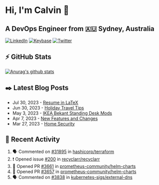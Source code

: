 # Hi, I'm Calvin 🍭
## A DevOps Engineer from 🇦🇺 Sydney, Australia</h3>

[![LinkedIn](https://img.shields.io/badge/-c–bui-0077B5?style=flat-square&labelColor=0077B5&logo=LinkedIn&logoColor=white)](https://www.linkedin.com/in/c-bui/)
[![Keybase](https://img.shields.io/badge/-calvinbui-ff6f21?style=flat-square&labelColor=ff6f21&logo=Keybase&logoColor=white)](https://keybase.io/calvinbui)
[![Twitter](https://img.shields.io/badge/-ASAPCalvin-1DA1F2?style=flat-square&labelColor=1DA1F2&logo=Twitter&logoColor=white)](https://twitter.com/ASAPCalvin)

<!-- https://github.com/rishavanand/github-profilinator -->
## ⚡ GitHub Stats
[![Anurag's github stats](https://github-readme-stats.vercel.app/api?username=calvinbui&count_private=true&hide_title=true)](https://github.com/anuraghazra/github-readme-stats)

<!-- https://github.com/gautamkrishnar/blog-post-workflow -->
## ✒️ Latest Blog Posts

<!-- BLOG-POST-LIST:START -->
- Jul 30, 2023 - [Resume in LaTeX](https://calvin.me/resume-in-latex)
- Jun 30, 2023 - [Holiday Travel Tips](https://calvin.me/holiday-travel-tips)
- May 3, 2023 - [IKEA Bekant Standing Desk Mods](https://calvin.me/ikea-bekant-megadesk)
- Apr 7, 2023 - [New Features and Changes](https://calvin.me/new-features-and-changes)
- Mar 27, 2023 - [Home Security](https://calvin.me/home-security)

<!-- BLOG-POST-LIST:END -->

## 🏃‍ Recent Activity

<!--START_SECTION:activity-->
1. 🗣 Commented on [#31895](https://github.com/hashicorp/terraform/issues/31895#issuecomment-1668705104) in [hashicorp/terraform](https://github.com/hashicorp/terraform)
2. ❗ Opened issue [#200](https://github.com/recyclarr/recyclarr/issues/200) in [recyclarr/recyclarr](https://github.com/recyclarr/recyclarr)
3. 💪 Opened PR [#3661](https://github.com/prometheus-community/helm-charts/pull/3661) in [prometheus-community/helm-charts](https://github.com/prometheus-community/helm-charts)
4. 💪 Opened PR [#3657](https://github.com/prometheus-community/helm-charts/pull/3657) in [prometheus-community/helm-charts](https://github.com/prometheus-community/helm-charts)
5. 🗣 Commented on [#3838](https://github.com/kubernetes-sigs/external-dns/pull/3838#issuecomment-1662149922) in [kubernetes-sigs/external-dns](https://github.com/kubernetes-sigs/external-dns)
<!--END_SECTION:activity-->
